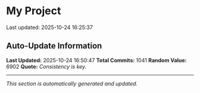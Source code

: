 # My Project


Last updated: 2025-10-24 16:25:37
























































































































































































































































































































































































































































































































































































































































































































































































































































































































































































































































































































































































































































































































































































































































































## Auto-Update Information

**Last Updated:** 2025-10-24 16:50:47
**Total Commits:** 1041
**Random Value:** 6902
**Quote:** _Consistency is key._

---
_This section is automatically generated and updated._